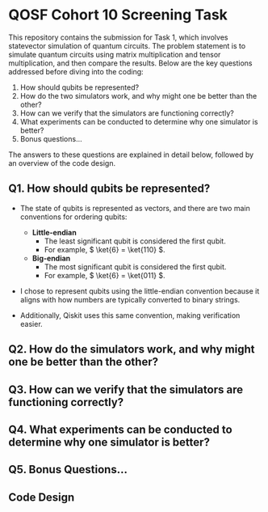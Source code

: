 # QOSF Cohort 10 Screening Task

This repository contains the submission for Task 1, which involves statevector simulation of quantum circuits. The problem statement is to simulate quantum circuits using matrix multiplication and tensor multiplication, and then compare the results. Below are the key questions addressed before diving into the coding:

1. How should qubits be represented?
2. How do the two simulators work, and why might one be better than the other?
3. How can we verify that the simulators are functioning correctly?
4. What experiments can be conducted to determine why one simulator is better?
5. Bonus questions...

The answers to these questions are explained in detail below, followed by an overview of the code design.

## Q1. How should qubits be represented?
- The state of qubits is represented as vectors, and there are two main conventions for ordering qubits:
    - **Little-endian**
      - The least significant qubit is considered the first qubit.
      - For example, $ \ket{6} = \ket{110} $.
    - **Big-endian**
      - The most significant qubit is considered the first qubit.
      - For example, $ \ket{6} = \ket{011} $.

- I chose to represent qubits using the little-endian convention because it aligns with how numbers are typically converted to binary strings.
- Additionally, Qiskit uses this same convention, making verification easier.

## Q2. How do the simulators work, and why might one be better than the other?




## Q3. How can we verify that the simulators are functioning correctly?




## Q4. What experiments can be conducted to determine why one simulator is better?




## Q5. Bonus Questions...




## Code Design

